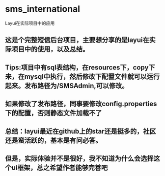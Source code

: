 # sms_international
Layui在实际项目中的应用

## 这是个完整短信后台项目，主要想分享的是layui在实际项目中的使用，以及总结。
## Tips:项目中有sql表结构，在resources下，copy下来，在mysql中执行，然后修改下配置文件就可以运行起来。发布路径为/SMSAdmin,可以修改。
## 如果修改了发布路径，同事要修改config.properties 下的配置，否则静态文件加载不了
## 总结：layui最近在github上的star还是挺多的，社区还是蛮活跃的，基本是有问必答。
##     但是，实际体验并不是很好，我不知道为什么会选择这个ui框架，总之希望作者能够完善吧
